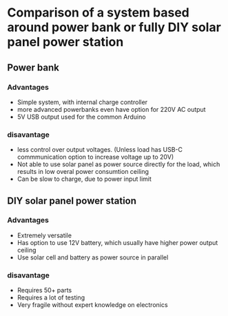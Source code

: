 # Comparison of a system based around power bank or fully DIY solar panel power station

## Power bank

### Advantages

+ Simple system, with internal charge controller
+ more advanced powerbanks even have option for 220V AC output
+ 5V USB output used for the common Arduino

### disavantage

+ less control over output voltages. (Unless load has USB-C commmunication option to increase voltage up to 20V)
+ Not able to use solar panel as power source directly for the load, which results in low overal power consumtion ceiling
+ Can be slow to charge, due to power input limit

## DIY solar panel power station

### Advantages
+ Extremely versatile
+ Has option to use 12V battery, which usually have higher power output ceiling
+ Use solar cell and battery as power source in parallel

### disavantage
+ Requires 50+ parts 
+ Requires a lot of testing
+ Very fragile without expert knowledge on electronics